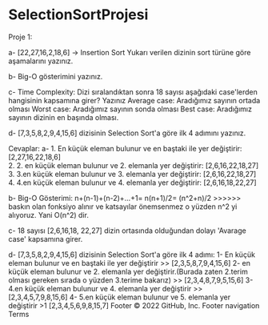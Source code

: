 # SelectionSortProjesi

Proje 1:

a- [22,27,16,2,18,6] -> Insertion Sort Yukarı verilen dizinin sort türüne göre aşamalarını yazınız.

b- Big-O gösterimini yazınız.

c- Time Complexity: Dizi sıralandıktan sonra 18 sayısı aşağıdaki case'lerden hangisinin kapsamına girer? Yazınız
    Average case: Aradığımız sayının ortada olması
    Worst case: Aradığımız sayının sonda olması
    Best case: Aradığımız sayının dizinin en başında olması.
    
d- [7,3,5,8,2,9,4,15,6] dizisinin Selection Sort'a göre ilk 4 adımını yazınız.

Cevaplar: 
a- 1. En küçük eleman bulunur ve en baştaki ile yer değiştirir: [2,27,16,22,18,6]  
   2. 2. en küçük eleman bulunur ve 2. elemanla yer değiştirir: [2,6,16,22,18,27]
   3. 3.en küçük eleman bulunur ve 3. elemanla yer değiştirir: [2,6,16,22,18,27]
   4. 4.en küçük eleman bulunur ve 4. elemanla yer değiştirir: [2,6,16,18,22,27] 

b- Big-O Gösterimi: n+(n-1)+(n-2)+…+1= n(n+1)/2= (n^2+n)/2 >>>>>> baskın olan fonksiyo alınır ve katsayılar önemsenmez o yüzden n^2 yi alıyoruz. Yani O(n^2) dir.

c- 18 sayısı [2,6,16,18, 22,27] dizin ortasında olduğundan dolayı 'Avarage case' kapsamına girer.

d- [7,3,5,8,2,9,4,15,6] dizisinin Selection Sort'a göre ilk 4 adımı:
   1- En küçük eleman bulunur ve en baştaki ile yer değiştirir >> [2,3,5,8,7,9,4,15,6]
   2- en küçük eleman bulunur ve 2. elemanla yer değiştirir.(Burada zaten 2.terim olması gereken sırada o yüzden 3.terime bakarız) >> [2,3,4,8,7,9,5,15,6]
   3- 4.en küçük eleman bulunur ve 4. elemanla yer değiştirir >> [2,3,4,5,7,9,8,15,6]
   4- 5.en küçük eleman bulunur ve 5. elemanla yer değiştirir >1 [2,3,4,5,6,9,8,15,7]
Footer
© 2022 GitHub, Inc.
Footer navigation
Terms
